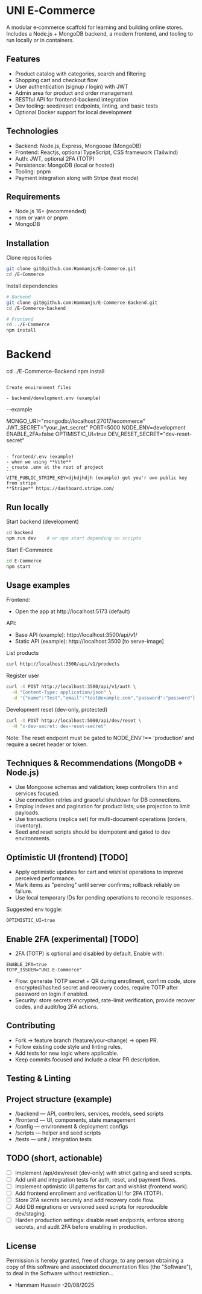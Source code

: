 # UNI E‑Commerce

A modular e‑commerce scaffold for learning and building online stores. Includes a Node.js + MongoDB backend, a modern frontend, and tooling to run locally or in containers.

## Features

- Product catalog with categories, search and filtering
- Shopping cart and checkout flow
- User authentication (signup / login) with JWT
- Admin area for product and order management
- RESTful API for frontend-backend integration
- Dev tooling: seed/reset endpoints, linting, and basic tests
- Optional Docker support for local development

## Technologies

- Backend: Node.js, Express, Mongoose (MongoDB)
- Frontend: Reactjs, optional TypeScript, CSS framework (Tailwind)
- Auth: JWT, optional 2FA (TOTP)
- Persistence: MongoDB (local or hosted)
- Tooling: pnpm
- Payment integration along with Stripe (test mode)

## Requirements

- Node.js 16+ (recommended)
- npm or yarn or pnpm
- MongoDB

## Installation

Clone repositories

```bash
git clone git@github.com:Hammamjs/E-Commerce.git
cd /E-Commerce
```

Install dependencies

```bash
# Backend
git clone git@github.com:Hammamjs/E-Commerce-Backend.git
cd /E-Commerce-backend

# Frontend
cd ../E-Commerce
npm install
```

# Backend

cd ../E-Commerce-Backend
npm install

```

Create environment files

- backend/development.env (example)

```

--example

MONGO_URI="mongodb://localhost:27017/ecommerce"
JWT_SECRET="your_jwt_secret"
PORT=5000
NODE_ENV=development
ENABLE_2FA=false
OPTIMISTIC_UI=true
DEV_RESET_SECRET="dev-reset-secret"

````

- frontend/.env (example)
- when we using **Vite**
- create .env at the root of project
```
VITE_PUBLIC_STRIPE_KEY=djhdjhdjh (example) get you'r own public key from stripe
**Stripe** https://dashboard.stripe.com/

````

## Run locally

Start backend (development)

```bash
cd backend
npm run dev    # or npm start depending on scripts
```

Start E-Commerce

```bash
cd E-Commerce
npm start
```

## Usage examples

Frontend:

- Open the app at http://localhost:5173 (default)

API:

- Base API (example): http://localhost:3500/api/v1/
- Static API (example): http://localhost:3500 [to serve-image]

List products

```bash
curl http://localhost:3500/api/v1/products
```

Register user

```bash
curl -X POST http://localhost:3500/api/v1/auth \
  -H "Content-Type: application/json" \
  -d '{"name":"Test","email":"test@example.com","password":"password"}'
```

Development reset (dev-only, protected)

```bash
curl -X POST http://localhost:5000/api/dev/reset \
  -H "x-dev-secret: dev-reset-secret"
```

Note: The reset endpoint must be gated to NODE_ENV !== 'production' and require a secret header or token.

## Techniques & Recommendations (MongoDB + Node.js)

- Use Mongoose schemas and validation; keep controllers thin and services focused.
- Use connection retries and graceful shutdown for DB connections.
- Employ indexes and pagination for product lists; use projection to limit payloads.
- Use transactions (replica set) for multi-document operations (orders, inventory).
- Seed and reset scripts should be idempotent and gated to dev environments.

## Optimistic UI (frontend) [TODO]

- Apply optimistic updates for cart and wishlist operations to improve perceived performance.
- Mark items as "pending" until server confirms; rollback reliably on failure.
- Use local temporary IDs for pending operations to reconcile responses.

Suggested env toggle:

```
OPTIMISTIC_UI=true
```

## Enable 2FA (experimental) [TODO]

- 2FA (TOTP) is optional and disabled by default. Enable with:

```
ENABLE_2FA=true
TOTP_ISSUER="UNI E-Commerce"
```

- Flow: generate TOTP secret + QR during enrollment, confirm code, store encrypted/hashed secret and recovery codes, require TOTP after password on login if enabled.
- Security: store secrets encrypted, rate-limit verification, provide recover codes, and audit/log 2FA actions.

## Contributing

- Fork -> feature branch (feature/your-change) -> open PR.
- Follow existing code style and linting rules.
- Add tests for new logic where applicable.
- Keep commits focused and include a clear PR description.

## Testing & Linting

## Project structure (example)

- /backend — API, controllers, services, models, seed scripts
- /frontend — UI, components, state management
- /config — environment & deployment configs
- /scripts — helper and seed scripts
- /tests — unit / integration tests

## TODO (short, actionable)

- [ ] Implement /api/dev/reset (dev-only) with strict gating and seed scripts.
- [ ] Add unit and integration tests for auth, reset, and payment flows.
- [ ] Implement optimistic UI patterns for cart and wishlist (frontend work).
- [ ] Add frontend enrollment and verification UI for 2FA (TOTP).
- [ ] Store 2FA secrets securely and add recovery code flow.
- [ ] Add DB migrations or versioned seed scripts for reproducible dev/staging.
- [ ] Harden production settings: disable reset endpoints, enforce strong secrets, and audit 2FA before enabling in production.

## License

Permission is hereby granted, free of charge, to any person obtaining a copy
of this software and associated documentation files (the "Software"), to deal
in the Software without restriction...

- Hammam Hussein
  -20/08/2025
